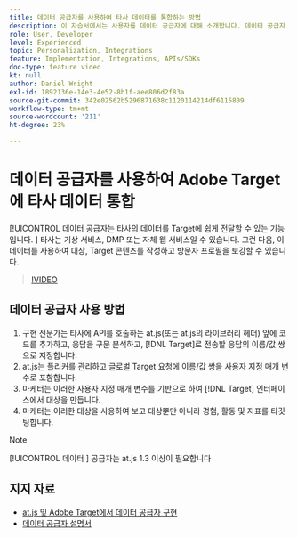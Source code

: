 ```yaml
---
title: 데이터 공급자를 사용하여 타사 데이터를 통합하는 방법
description: 이 자습서에서는 사용자를 데이터 공급자에 대해 소개합니다. 데이터 공급자 기능을 사용하여 타사의 데이터를 Adobe Target에 쉽게 전달하는 방법을 알아봅니다.
role: User, Developer
level: Experienced
topic: Personalization, Integrations
feature: Implementation, Integrations, APIs/SDKs
doc-type: feature video
kt: null
author: Daniel Wright
exl-id: 1892136e-14e3-4e52-8b1f-aee806d2f83a
source-git-commit: 342e02562b5296871638c1120114214df6115809
workflow-type: tm+mt
source-wordcount: '211'
ht-degree: 23%

---
```


# 데이터 공급자를 사용하여 Adobe Target에 타사 데이터 통합

[!UICONTROL 데이터 공급자는 타사의 데이터를 Target에 쉽게 전달할 수 있는 기능입니다.  ]  타사는 기상 서비스, DMP 또는 자체 웹 서비스일 수 있습니다. 그런 다음, 이 데이터를 사용하여 대상, Target 콘텐츠를 작성하고 방문자 프로필을 보강할 수 있습니다.

>[!VIDEO](https://video.tv.adobe.com/v/22349/?quality=12)

## 데이터 공급자 사용 방법

1. 구현 전문가는 타사에 API를 호출하는 at.js(또는 at.js의 라이브러리 헤더) 앞에 코드를 추가하고, 응답을 구문 분석하고, [!DNL Target]로 전송할 응답의 이름/값 쌍으로 지정합니다.
1. at.js는 플리커를 관리하고 글로벌 Target 요청에 이름/값 쌍을 사용자 지정 매개 변수로 포함합니다.
1. 마케터는 이러한 사용자 지정 매개 변수를 기반으로 하여 [!DNL Target] 인터페이스에서 대상을 만듭니다.
1. 마케터는 이러한 대상을 사용하여 보고 대상뿐만 아니라 경험, 활동 및 지표를 타깃팅합니다.

>[!NOTE]
>
>[!UICONTROL 데이터 ] 공급자는 at.js 1.3 이상이 필요합니다

## 지지 자료

* [at.js 및 Adobe Target에서 데이터 공급자 구현](implement-data-providers-to-integrate-third-party-data.md)
* [데이터 공급자 설명서](https://experienceleague.adobe.com/docs/target/using/implement-target/client-side/at-js-implementation/functions-overview/targetgobalsettings.html?lang=en#data-providers)
